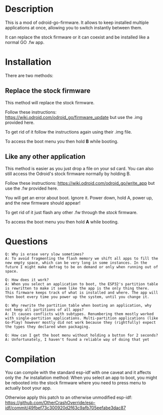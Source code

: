 # Description
This is a mod of odroid-go-firmware. It allows to keep installed multiple applications at once, allowing you to switch instantly between them.

It can replace the stock firmware or it can coexist and be installed like a normal GO .fw app.


# Installation
There are two methods:

## Replace the stock firmware
This method will replace the stock firmware.

Follow these instructions: https://wiki.odroid.com/odroid_go/firmware_update but use the .img provided here.

To get rid of it follow the instructions again using their .img file.

To access the boot menu you then hold **B** while booting.




## Like any other application
This method is easier as you just drop a file on your sd card. You can also still access the Odroid's stock firmware normally by holding B.

Follow these instructions: https://wiki.odroid.com/odroid_go/write_app but use the .fw provided here.

You will get an error about boot. Ignore it. Power down, hold A, power up, and the new firmware should appear!

To get rid of it just flash any other .fw through the *stock* firmware.

To access the boot menu you then hold **A** while booting. 


# Questions
```
Q: Why is erase very slow sometimes?
A: To avoid fragmenting the flash memory we shift all apps to fill the new empty space, which can be very long in some instances. In the future I might make defrag to be on demand or only when running out of space.
```
```
Q: How does it work?
A: When you select an application to boot, the ESP32's partition table is rewritten to make it seem like the app is the only thing there.
This firmware keeps track of what is installed and where. The app will then boot every time you power up the system, until you change it.
```
```
Q: Why rewrite the partition table when booting an application, why not keep all partitions of all apps?
A: It causes conflicts with subtypes. Renumbering them mostly worked with single-partition applications. Multi-partition applications (like Go-Play) however mostly did not work because they (rightfully) expect the types they declared when packaging.
```
```
Q: How can I get the boot menu without holding a button for 2 seconds?
A: Unfortunately, I haven't found a reliable way of doing that yet
```

# Compilation
You can compile with the standard esp-idf with one caveat and it affects only the .fw installation method:
When you select an app to boot, you might be rebooted into the stock firmware where you need to press menu to actually boot your app.

Otherwise apply this patch to an otherwise unmodified esp-idf:
https://github.com/OtherCrashOverride/esp-idf/commit/49fbef73c300920d2f63c9afb705eefabe3dac87
